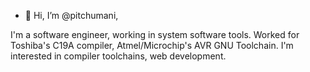 - 👋 Hi, I’m @pitchumani,

I'm a software engineer, working in system software tools. Worked for Toshiba's C19A compiler, Atmel/Microchip's AVR GNU Toolchain.
I'm interested in compiler toolchains, web development. 

<!---
pitchumani/pitchumani is a ✨ special ✨ repository because its `README.md` (this file) appears on your GitHub profile.
You can click the Preview link to take a look at your changes.
--->
